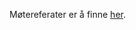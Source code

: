 Møtereferater er å finne [her](http://media.hiof.no/prosjekt-wiki/dokfilm/doku.php?id=meetings:start).